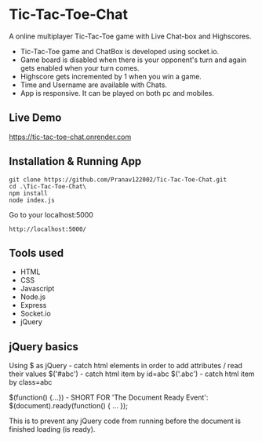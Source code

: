 # Tic-Tac-Toe-Chat
A online multiplayer Tic-Tac-Toe game with Live Chat-box and Highscores.

* Tic-Tac-Toe game and ChatBox is developed using socket.io.
* Game board is disabled when there is your opponent's turn and again gets enabled when your turn comes.
* Highscore gets incremented by 1 when you win a game.
* Time and Username are available with Chats.
* App is responsive. It can be played on both pc and mobiles.

## Live Demo
https://tic-tac-toe-chat.onrender.com

## Installation & Running App
```
git clone https://github.com/Pranav122002/Tic-Tac-Toe-Chat.git
cd .\Tic-Tac-Toe-Chat\
npm install
node index.js
```
Go to your localhost:5000
```
http://localhost:5000/
```

## Tools used
* HTML
* CSS
* Javascript
* Node.js
* Express
* Socket.io
* jQuery

## jQuery basics
Using $ as jQuery - catch html elements in order to add attributes / read their values
$('#abc') - catch html item by id=abc
$('.abc') - catch html item by class=abc

$(function() {...}) - SHORT FOR 'The Document Ready Event':
$(document).ready(function() { ... });

This is to prevent any jQuery code from running before the document is finished loading (is ready).


